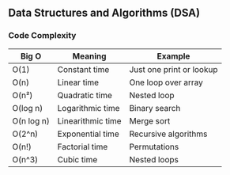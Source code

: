 ## Data Structures and Algorithms (DSA)

### Code Complexity
| Big O | Meaning | Example |
|-------|---------|----------|
| O(1) | Constant time | Just one print or lookup |
| O(n) | Linear time | One loop over array |
| O(n²) | Quadratic time | Nested loop |
| O(log n) | Logarithmic time | Binary search |
| O(n log n) | Linearithmic time | Merge sort |
| O(2^n) | Exponential time | Recursive algorithms |
| O(n!) | Factorial time | Permutations |
| O(n^3) | Cubic time | Nested loops |
